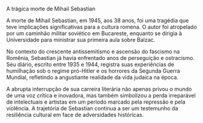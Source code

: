 A trágica morte de Mihail Sebastian

A morte de Mihail Sebastian, em 1945, aos 38 anos, foi uma tragédia que teve implicações significativas para a cultura romena. O autor foi atropelado por um caminhão militar soviético em Bucareste, enquanto se dirigia à Universidade para ministrar sua primeira aula sobre Balzac.

No contexto do crescente antissemitismo e ascensão do fascismo na Romênia, Sebastian já havia enfrentado anos de perseguição e ostracismo. Seu diário, escrito entre 1935 e 1944, registra suas experiências de humilhação sob o regime pró-Hitler e os horrores da Segunda Guerra Mundial, refletindo a angustiante realidade da vida judaica na época.

A abrupta interrupção de sua carreira literária não apenas privou o mundo de uma voz crítica e inovadora, mas também simbolizou a perda irreparável de intelectuais e artistas em um período marcado pela repressão e pela violência. A trajetória de Sebastian continua a ser um testemunho da resiliência cultural em face de adversidades históricas.
